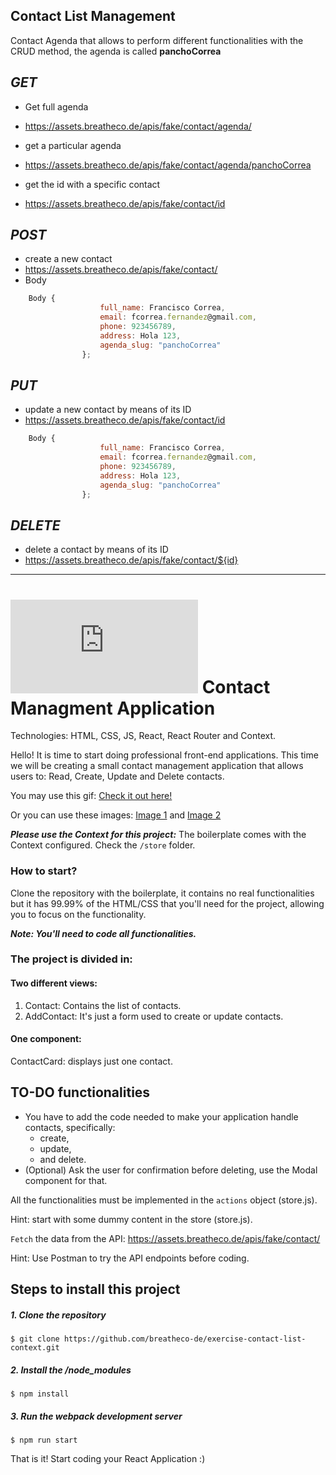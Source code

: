 ## Contact List Management

Contact Agenda that allows to perform different functionalities with the CRUD method, the agenda is called **panchoCorrea**

## *GET*
* Get full agenda
* https://assets.breatheco.de/apis/fake/contact/agenda/

* get a particular agenda
* https://assets.breatheco.de/apis/fake/contact/agenda/panchoCorrea

* get the id with a specific contact
* https://assets.breatheco.de/apis/fake/contact/id


## *POST*
* create a new contact
* https://assets.breatheco.de/apis/fake/contact/
* Body
```javascript
	Body {
					full_name: Francisco Correa,
					email: fcorrea.fernandez@gmail.com,
					phone: 923456789,
					address: Hola 123,
					agenda_slug: "panchoCorrea"
				};
```

## *PUT*
* update a new contact by means of its ID
* https://assets.breatheco.de/apis/fake/contact/id

```javascript
	Body {
					full_name: Francisco Correa,
					email: fcorrea.fernandez@gmail.com,
					phone: 923456789,
					address: Hola 123,
					agenda_slug: "panchoCorrea"
				};
```

## *DELETE*
* delete a contact by means of its ID
* https://assets.breatheco.de/apis/fake/contact/${id}

______________________________________________________________________



# ![alt text](https://assets.breatheco.de/apis/img/images.php?blob&random&cat=icon&tags=breathecode,32) Contact Managment Application 

Technologies: HTML, CSS, JS, React, React Router and Context.

Hello! It is time to start doing professional front-end applications. This time
we will be creating a small contact management application that allows users to:
Read, Create, Update and Delete contacts. 

You may use this gif: [Check it out here!](https://github.com/breatheco-de/exercise-contact-list/blob/master/preview.gif?raw=true)

Or you can use these images:
[Image 1](https://github.com/breatheco-de/exercise-contact-list-context/blob/master/src/img/contact-list-1.png?raw=true) and
[Image 2](https://github.com/breatheco-de/exercise-contact-list-context/blob/master/src/img/contact-list-2.png?raw=true)

***Please use the Context for this project:*** The boilerplate comes with the Context configured. Check the ```/store``` folder.

### How to start?

Clone the repository with the boilerplate, it contains no real functionalities 
but it has 99.99% of the HTML/CSS that you'll need for the project, 
allowing you to focus on the functionality.

***Note: You'll need to code all functionalities.***

### The project is divided in: 

#### Two different views: 

1. Contact: Contains the list of contacts.
2. AddContact: It's just a form used to create or update contacts.

#### One component:
ContactCard: displays just one contact.

## TO-DO functionalities

- You have to add the code needed to make your application handle contacts, specifically: 
    - create, 
    - update, 
    - and delete.
- (Optional) Ask the user for confirmation before deleting, use the Modal component for that.

All the functionalities must be implemented in the ```actions``` object (store.js).

Hint: start with some dummy content in the store (store.js).

```Fetch``` the data from the API: https://assets.breatheco.de/apis/fake/contact/

Hint: Use Postman to try the API endpoints before coding.  

## Steps to install this project

##### 1. Clone the repository
```
$ git clone https://github.com/breatheco-de/exercise-contact-list-context.git
```
##### 2. Install the /node_modules
```
$ npm install
```
##### 3. Run the webpack development server
```
$ npm run start
```

That is it! Start coding your React Application :)
